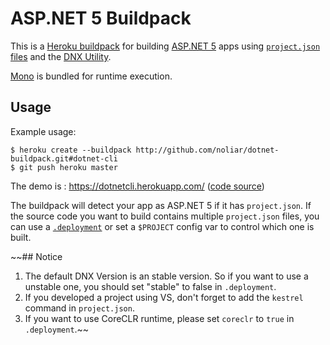 # ASP.NET 5 Buildpack

This is a [Heroku buildpack](http://devcenter.heroku.com/articles/buildpack) for building [ASP.NET 5](http://www.asp.net/vnext/overview/aspnet-vnext/aspnet-5-overview) apps using [`project.json` files](https://github.com/aspnet/Home/wiki/Project.json-file) and the [DNX Utility](https://github.com/aspnet/Home/wiki/DNX-utility).

[Mono](http://www.mono-project.com/) is bundled for runtime execution.

## Usage

Example usage:

    $ heroku create --buildpack http://github.com/noliar/dotnet-buildpack.git#dotnet-cli
    $ git push heroku master

The demo is : https://dotnetcli.herokuapp.com/ ([code source](https://github.com/noliar/dotnet-buildpack/tree/cli-sample))

The buildpack will detect your app as ASP.NET 5 if it has `project.json`. If the source code you want to build contains multiple `project.json` files, you can use a [`.deployment`](https://github.com/projectkudu/kudu/wiki/Customizing-deployments) or set a `$PROJECT` config var to control which one is built.


~~## Notice
1. The default DNX Version is an stable version. So if you want to use a unstable one, you should set "stable" to false in `.deployment`.
2. If you developed a project using VS, don't forget to add the `kestrel`  command in `project.json`.
3. If you want to use CoreCLR runtime, please set `coreclr` to `true` in `.deployment`.~~
